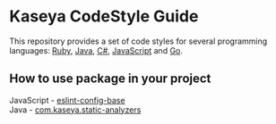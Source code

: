 # Kaseya CodeStyle Guide

This repository provides a set of code styles for several programming languages: [Ruby](https://github.com/SpanningCloudApps/codestyle/blob/main/ruby/), [Java](https://github.com/SpanningCloudApps/codestyle/tree/main/java), [C#](https://github.com/SpanningCloudApps/codestyle/blob/main/csharp/), [JavaScript](https://github.com/SpanningCloudApps/codestyle/blob/main/js/) and [Go](https://github.com/SpanningCloudApps/codestyle/blob/main/js/).

## How to use package in your project

   JavaScript - [eslint-config-base](https://github.com/SpanningCloudApps/codestyle/blob/main/js/README.md)    
   Java - [com.kaseya.static-analyzers](https://github.com/SpanningCloudApps/codestyle/tree/main/java/Readme.md)